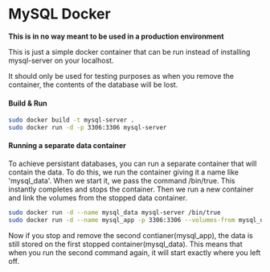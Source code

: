 # MySQL Docker
**This is in no way meant to be used in a production environment**

This is just a simple docker container that can be run instead of installing mysql-server on your localhost.

It should only be used for testing purposes as when you remove the container, the contents of the database will be lost.

#### Build & Run

```bash
sudo docker build -t mysql-server .
sudo docker run -d -p 3306:3306 mysql-server
```

#### Running a separate data container
To achieve persistant databases, you can run a separate container that will contain the data. To do this, we run the container giving it a name like 'mysql_data'. When we start it, we pass the command /bin/true. This instantly completes and stops the container. Then we run a new container and link the volumes from the stopped data container.

```bash
sudo docker run -d --name mysql_data mysql-server /bin/true
sudo docker run -d --name mysql_app -p 3306:3306 --volumes-from mysql_data mysql-server
```

Now if you stop and remove the second contianer(mysql_app), the data is still stored on the first stopped container(mysql_data). This means that when you run the second command again, it will start exactly where you left off.
